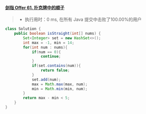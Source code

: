 #### [剑指 Offer 61. 扑克牌中的顺子](https://leetcode-cn.com/problems/bu-ke-pai-zhong-de-shun-zi-lcof/)

> - 执行用时：0 ms, 在所有 Java 提交中击败了100.00%的用户

```java
class Solution {
    public boolean isStraight(int[] nums) {
        Set<Integer> set = new HashSet<>();
        int max = -1, min = 14;
        for(int num : nums){
            if(num == 0){
                continue;
            }
            if(set.contains(num)){
                return false;
            }
            set.add(num);
            max = Math.max(max, num);
            min = Math.min(min, num);
        }
        return max - min < 5;
    }
}
```

